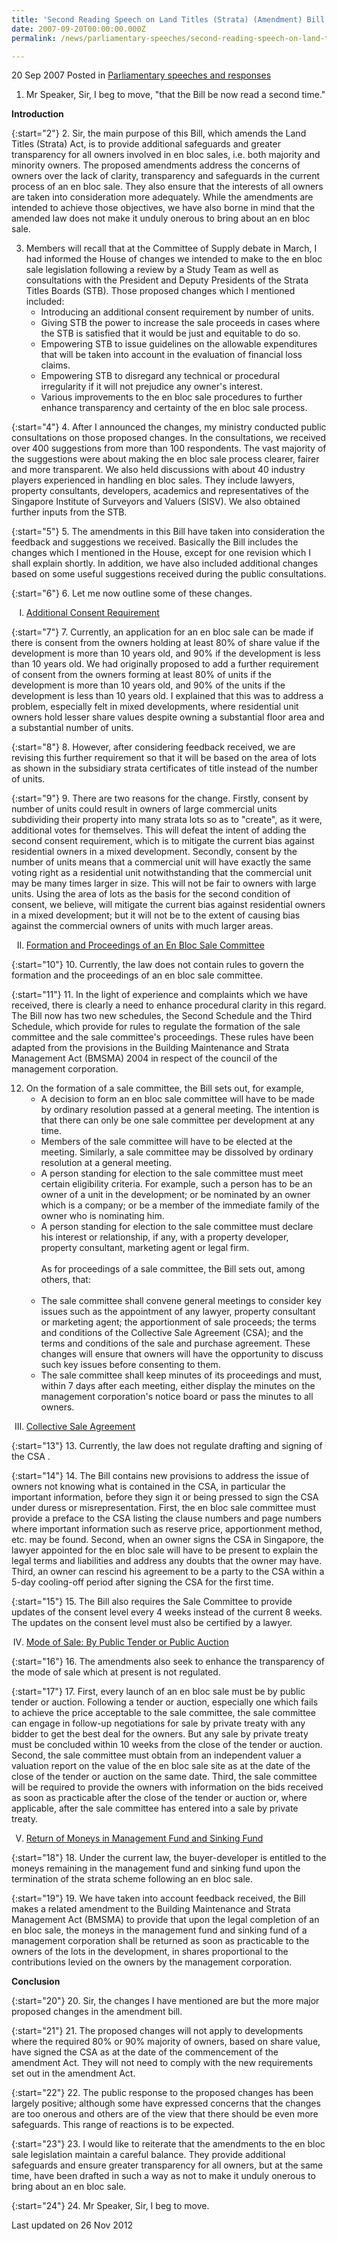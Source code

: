 ```yaml
---
title: 'Second Reading Speech on Land Titles (Strata) (Amendment) Bill by DPM Prof S Jayakumar'
date: 2007-09-20T00:00:00.000Z
permalink: /news/parliamentary-speeches/second-reading-speech-on-land-titles-strata-amendment-bill-by-dpm-prof-s-jayakumar

---
```



20 Sep 2007 Posted in [Parliamentary speeches and responses](/news/parliamentary-speeches)

1. Mr Speaker, Sir, I beg to move, "that the Bill be now read a second time."

**Introduction**

{:start="2"}
2. Sir, the main purpose of this Bill, which amends the Land Titles (Strata) Act, is to provide additional safeguards and greater transparency for all owners involved in en bloc sales, i.e. both majority and minority owners. The proposed amendments address the concerns of owners over the lack of clarity, transparency and safeguards in the current process of an en bloc sale. They also ensure that the interests of all owners are taken into consideration more adequately. While the amendments are intended to achieve those objectives, we have also borne in mind that the amended law does not make it unduly onerous to bring about an en bloc sale.


<ol start="3">
<li> Members will recall that at the Committee of Supply debate in March, I had informed the House of changes we intended to make to the en bloc sale legislation following a review by a Study Team as well as consultations with the President and Deputy Presidents of the Strata Titles Boards (STB). Those proposed changes which I mentioned included:

<ul>
<li>Introducing an additional consent requirement by number of units. </li>
<li>Giving STB the power to increase the sale proceeds in cases where the STB is satisfied that it would be just and equitable to do so. </li>
<li>Empowering STB to issue guidelines on the allowable expenditures that will be taken into account in the evaluation of financial loss claims. </li>
<li>Empowering STB to disregard any technical or procedural irregularity if it will not prejudice any owner's interest. </li>
<li>Various improvements to the en bloc sale procedures to further enhance transparency and certainty of the en bloc sale process. </li>

</ul>

</li>
</ol>


{:start="4"}
4. After I announced the changes, my ministry conducted public consultations on those proposed changes. In the consultations, we received over 400 suggestions from more than 100 respondents. The vast majority of the suggestions were about making the en bloc sale process clearer, fairer and more transparent. We also held discussions with about 40 industry players experienced in handling en bloc sales. They include lawyers, property consultants, developers, academics and representatives of the Singapore Institute of Surveyors and Valuers (SISV). We also obtained further inputs from the STB.

{:start="5"}
5. The amendments in this Bill have taken into consideration the feedback and suggestions we received. Basically the Bill includes the changes which I mentioned in the House, except for one revision which I shall explain shortly. In addition, we have also included additional changes based on some useful suggestions received during the public consultations.

{:start="6"}
6. Let me now outline some of these changes.


<ol style="list-style-type: upper-roman">
<li><u>Additional Consent Requirement </u></li>
</ol>

{:start="7"}
7. Currently, an application for an en bloc sale can be made if there is consent from the owners holding at least 80% of share value if the development is more than 10 years old, and 90% if the development is less than 10 years old. We had originally proposed to add a further requirement of consent from the owners forming at least 80% of units if the development is more than 10 years old, and 90% of the units if the development is less than 10 years old. I explained that this was to address a problem, especially felt in mixed developments, where residential unit owners hold lesser share values despite owning a substantial floor area and a substantial number of units.

{:start="8"}
8. However, after considering feedback received, we are revising this further requirement so that it will be based on the area of lots as shown in the subsidiary strata certificates of title instead of the number of units.

{:start="9"}
9. There are two reasons for the change. Firstly, consent by number of units could result in owners of large commercial units subdividing their property into many strata lots so as to "create", as it were, additional votes for themselves. This will defeat the intent of adding the second consent requirement, which is to mitigate the current bias against residential owners in a mixed development. Secondly, consent by the number of units means that a commercial unit will have exactly the same voting right as a residential unit notwithstanding that the commercial unit may be many times larger in size. This will not be fair to owners with large units. Using the area of lots as the basis for the second condition of consent, we believe, will mitigate the current bias against residential owners in a mixed development; but it will not be to the extent of causing bias against the commercial owners of units with much larger areas.


<ol start="2" style="list-style-type: upper-roman">
<li><u>Formation and Proceedings of an En Bloc Sale Committee</u></li>
</ol>

{:start="10"}
10. Currently, the law does not contain rules to govern the formation and the proceedings of an en bloc sale committee.

{:start="11"}
11. In the light of experience and complaints which we have received, there is clearly a need to enhance procedural clarity in this regard. The Bill now has two new schedules, the Second Schedule and the Third Schedule, which provide for rules to regulate the formation of the sale committee and the sale committee's proceedings. These rules have been adapted from the provisions in the Building Maintenance and Strata Management Act (BMSMA) 2004 in respect of the council of the management corporation.

<ol start="12">
<li>On the formation of a sale committee, the Bill sets out, for example,
 
<ul>
<li>A decision to form an en bloc sale committee will have to be made by ordinary resolution passed at a general meeting. The intention is that there can only be one sale committee per development at any time.</li>
<li>Members of the sale committee will have to be elected at the meeting. Similarly, a sale committee may be dissolved by ordinary resolution at a general meeting.</li>
<li> A person standing for election to the sale committee must meet certain eligibility criteria. For example, such a person has to be an owner of a unit in the development; or be nominated by an owner which is a company; or be a member of the immediate family of the owner who is nominating him.</li>
<li>A person standing for election to the sale committee must declare his interest or relationship, if any, with a property developer, property consultant, marketing agent or legal firm.</li>
<li style="list-style-type: none">&nbsp;</li>
<li style="list-style-type: none">As for proceedings of a sale committee, the Bill sets out, among others, that:</li>
<li style="list-style-type: none">&nbsp;</li>
<li> The sale committee shall convene general meetings to consider key issues such as the appointment of any lawyer, property consultant or marketing agent; the apportionment of sale proceeds; the terms and conditions of the Collective Sale Agreement (CSA); and the terms and conditions of the sale and purchase agreement. These changes will ensure that owners will have the opportunity to discuss such key issues before consenting to them.</li>
<li>The sale committee shall keep minutes of its proceedings and must, within 7 days after each meeting, either display the minutes on the management corporation's notice board or pass the minutes to all owners.</li>
</ul>
  
</li>  
</ol>

<ol start="3" style="list-style-type: upper-roman">
<li><u>Collective Sale Agreement </u></li>
</ol>

{:start="13"}
13. Currently, the law does not regulate drafting and signing of the CSA .

{:start="14"}
14. The Bill contains new provisions to address the issue of owners not knowing what is contained in the CSA, in particular the important information, before they sign it or being pressed to sign the CSA under duress or misrepresentation. First, the en bloc sale committee must provide a preface to the CSA listing the clause numbers and page numbers where important information such as reserve price, apportionment method, etc. may be found. Second, when an owner signs the CSA in Singapore, the lawyer appointed for the en bloc sale will have to be present to explain the legal terms and liabilities and address any doubts that the owner may have. Third, an owner can rescind his agreement to be a party to the CSA within a 5-day cooling-off period after signing the CSA for the first time.

{:start="15"}
15. The Bill also requires the Sale Committee to provide updates of the consent level every 4 weeks instead of the current 8 weeks. The updates on the consent level must also be certified by a lawyer.


<ol start="4" style="list-style-type: upper-roman">
<li><u>Mode of Sale: By Public Tender or Public Auction</u></li>
</ol>

{:start="16"}
16. The amendments also seek to enhance the transparency of the mode of sale which at present is not regulated.

{:start="17"}
17. First, every launch of an en bloc sale must be by public tender or auction. Following a tender or auction, especially one which fails to achieve the price acceptable to the sale committee, the sale committee can engage in follow-up negotiations for sale by private treaty with any bidder to get the best deal for the owners. But any sale by private treaty must be concluded within 10 weeks from the close of the tender or auction. Second, the sale committee must obtain from an independent valuer a valuation report on the value of the en bloc sale site as at the date of the close of the tender or auction on the same date. Third, the sale committee will be required to provide the owners with information on the bids received as soon as practicable after the close of the tender or auction or, where applicable, after the sale committee has entered into a sale by private treaty.

<ol start="5" style="list-style-type: upper-roman">
  <li><u>Return of Moneys in Management Fund and Sinking Fund </u></li>
</ol>

{:start="18"}
18. Under the current law, the buyer-developer is entitled to the moneys remaining in the management fund and sinking fund upon the termination of the strata scheme following an en bloc sale.

{:start="19"}
19. We have taken into account feedback received, the Bill makes a related amendment to the Building Maintenance and Strata Management Act (BMSMA) to provide that upon the legal completion of an en bloc sale, the moneys in the management fund and sinking fund of a management corporation shall be returned as soon as practicable to the owners of the lots in the development, in shares proportional to the contributions levied on the owners by the management corporation.


**Conclusion**

{:start="20"}
20. Sir, the changes I have mentioned are but the more major proposed changes in the amendment bill.

{:start="21"}
21. The proposed changes will not apply to developments where the required 80% or 90% majority of owners, based on share value, have signed the CSA as at the date of the commencement of the amendment Act. They will not need to comply with the new requirements set out in the amendment Act.

{:start="22"}
22. The public response to the proposed changes has been largely positive; although some have expressed concerns that the changes are too onerous and others are of the view that there should be even more safeguards. This range of reactions is to be expected.

{:start="23"}
23. I would like to reiterate that the amendments to the en bloc sale legislation maintain a careful balance. They provide additional safeguards and ensure greater transparency for all owners, but at the same time, have been drafted in such a way as not to make it unduly onerous to bring about an en bloc sale.

{:start="24"}
24. Mr Speaker, Sir, I beg to move.

<p class="right-side-updated">Last updated on 26 Nov 2012</p>
